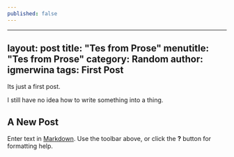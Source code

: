 ```yaml
---
published: false
---
```

---
layout:            post
title:             "Tes from Prose"
menutitle:         "Tes from Prose"
category:          Random
author:            igmerwina
tags:              First Post
---
Its just a first post.

I still have no idea how to write something into a thing.
## A New Post

Enter text in [Markdown](http://daringfireball.net/projects/markdown/). Use the toolbar above, or click the **?** button for formatting help.
